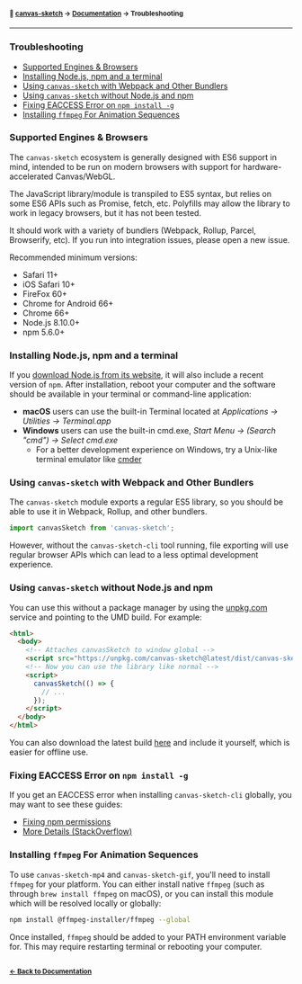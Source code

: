 #### <sup>:closed_book: [canvas-sketch](../README.md) → [Documentation](./README.md) → Troubleshooting</sup>

---

### Troubleshooting

- [Supported Engines & Browsers](#supported-engines--browsers)
- [Installing Node.js, npm and a terminal](#installing-nodejs-npm-and-a-terminal)
- [Using `canvas-sketch` with Webpack and Other Bundlers](#using-canvas-sketch-with-webpack-and-other-bundlers)
- [Using `canvas-sketch` without Node.js and npm](#using-canvas-sketch-without-nodejs-and-npm)
- [Fixing EACCESS Error on `npm install -g`](#fixing-eaccess-error-on-npm-install--g)
- [Installing `ffmpeg` For Animation Sequences](#installing-ffmpeg-for-animation-sequences)

### Supported Engines & Browsers

The `canvas-sketch` ecosystem is generally designed with ES6 support in mind, intended to be run on modern browsers with support for hardware-accelerated Canvas/WebGL.

The JavaScript library/module is transpiled to ES5 syntax, but relies on some ES6 APIs such as Promise, fetch, etc. Polyfills may allow the library to work in legacy browsers, but it has not been tested.

It should work with a variety of bundlers (Webpack, Rollup, Parcel, Browserify, etc). If you run into integration issues, please open a new issue.

Recommended minimum versions:

- Safari 11+
- iOS Safari 10+
- FireFox 60+
- Chrome for Android 66+
- Chrome 66+
- Node.js 8.10.0+
- npm 5.6.0+

### Installing Node.js, npm and a terminal

If you [download Node.js from its website](https://nodejs.org/en/download/), it will also include a recent version of `npm`. After installation, reboot your computer and the software should be available in your terminal or command-line application:

- **macOS** users can use the built-in Terminal located at *Applications → Utilities → Terminal.app*
- **Windows** users can use the built-in cmd.exe, *Start Menu → (Search "cmd") → Select cmd.exe*
  - For a better development experience on Windows, try a Unix-like terminal emulator like [cmder](http://cmder.net/)

### Using `canvas-sketch` with Webpack and Other Bundlers

The `canvas-sketch` module exports a regular ES5 library, so you should be able to use it in Webpack, Rollup, and other bundlers.

```js
import canvasSketch from 'canvas-sketch';
```

However, without the `canvas-sketch-cli` tool running, file exporting will use regular browser APIs which can lead to a less optimal development experience.

### Using `canvas-sketch` without Node.js and npm

You can use this without a package manager by using the [unpkg.com](https://unpkg.com/) service and pointing to the UMD build. For example:

```html
<html>
  <body>
    <!-- Attaches canvasSketch to window global -->
    <script src="https://unpkg.com/canvas-sketch@latest/dist/canvas-sketch.umd.js"></script>
    <!-- Now you can use the library like normal -->
    <script>
      canvasSketch(() => {
        // ...
      });
    </script>
  </body>
</html>
```

You can also download the latest build [here](https://unpkg.com/canvas-sketch@latest/dist/canvas-sketch.umd.js) and include it yourself, which is easier for offline use.

### Fixing EACCESS Error on `npm install -g`

If you get an EACCESS error when installing `canvas-sketch-cli` globally, you may want to see these guides:

- [Fixing npm permissions](https://docs.npmjs.com/getting-started/fixing-npm-permissions#option-1-change-the-permission-to-npms-default-directory)
- [More Details (StackOverflow)](https://stackoverflow.com/questions/16151018/npm-throws-error-without-sudo)

### Installing `ffmpeg` For Animation Sequences

To use `canvas-sketch-mp4` and `canvas-sketch-gif`, you'll need to install `ffmpeg` for your platform. You can either install native `ffmpeg` (such as through `brew install ffmpeg` on macOS), or you can install this module which will be resolved locally or globally:

```sh
npm install @ffmpeg-installer/ffmpeg --global
```

Once installed, `ffmpeg` should be added to your PATH environment variable for. This may require restarting terminal or rebooting your computer.

## 

#### <sup>[← Back to Documentation](./README.md)

<!--
### Using `ffmpeg` manually and with custom commands

The `canvas-sketch-gif` tool is a thin wrapper around a command that looks like this, with configurable size and fps:

```sh
ffmpeg -r 24 -i %03d.png -y -vf \
  fps=24,scale=256:-1:flags=lanczos,palettegen \
  output_palette.png && ffmpeg -i tmp/%03d.png \
  -i output_palette.png -y -filter_complex \
  "fps=24,scale=256:-1:flags=lanczos[x];[x][1:v]paletteuse" \
  output.gif
```

And the `canvas-sketch-mp4` roughly translates to:

```sh
ffmpeg -framerate 24 -i %03d.png -y -c:v libx264 -profile:v high -crf 20 -pix_fmt yuv420p output.mp4
```
-->